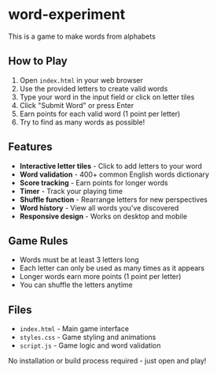 # word-experiment
This is a game to make words from alphabets

## How to Play

1. Open `index.html` in your web browser
2. Use the provided letters to create valid words
3. Type your word in the input field or click on letter tiles
4. Click "Submit Word" or press Enter
5. Earn points for each valid word (1 point per letter)
6. Try to find as many words as possible!

## Features

- **Interactive letter tiles** - Click to add letters to your word
- **Word validation** - 400+ common English words dictionary
- **Score tracking** - Earn points for longer words
- **Timer** - Track your playing time
- **Shuffle function** - Rearrange letters for new perspectives
- **Word history** - View all words you've discovered
- **Responsive design** - Works on desktop and mobile

## Game Rules

- Words must be at least 3 letters long
- Each letter can only be used as many times as it appears
- Longer words earn more points (1 point per letter)
- You can shuffle the letters anytime

## Files

- `index.html` - Main game interface
- `styles.css` - Game styling and animations
- `script.js` - Game logic and word validation

No installation or build process required - just open and play!
